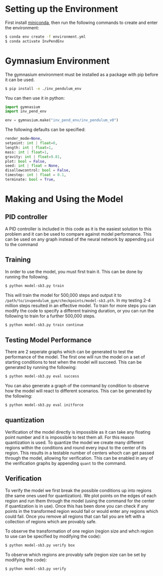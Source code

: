 # Setting up the Environment

First install [miniconda](https://docs.anaconda.com/miniconda/), then run the following commands to create and enter the environment:

```sh
$ conda env create -f environment.yml
$ conda activate InvPendEnv
```

# Gymnasium Environment
The gymnasium environment must be installed as a package with pip before it can be used.
```sh
$ pip install -e ./inv_pendulum_env
```
You can then use it in python:
```py
import gymnasium
import inv_pend_env

env = gymnasium.make("inv_pend_env/inv_pendulum_v0")
```
The following defaults can be specified:
```py
render_mode=None, 
setpoint: int | float=0,
length: int | float=1, 
mass: int | float=1, 
gravity: int | float=9.81,
plot: bool = False, 
seed: int | float = None, 
disallowcontrol: bool = False, 
timestep: int | float = 0.1,
terminate: bool = True,
```


# Making and Using the Model

## PID controller

A PID controller is included in this code as it is the easiest solution to this problem and it can be used to compare against model performance. This can be used on any graph instead of the neural network by appending `pid` to the command

## Training

In order to use the model, you must first train it. This can be done by running the following.

```sh
$ python model-sb3.py train
```
This will train the model for 500,000 steps and output it to `/path/to/invpendulum_gym/checkpoints/model-sb3.pth`. In my testing 2-4 million steps resulted in an effective model. To train for more steps you can modify the code to specify a different training duration, or you can run the following to train for a further 500,000 steps.
```sh
$ python model-sb3.py train continue
```

## Testing Model Performance

There are 2 seperate graphs which can be generated to test the performance of the model. The first one will run the model on a set of starting conditions to test when the model will succeed. This can be generated by running the following:
```sh
$ python model-sb3.py eval success
```
You can also generate a graph of the command by condition to observe how the model will react to different scenarios. This can be generated by the following:
```sh
$ python model-sb3.py eval initforce
```


## quantization

Verification of the model directly is impossible as it can take any floating point number and it is impossible to test them all. For this reason quantization is used. To quantize the model we create many different regions within the conditions and round every input to the center of its region. This results in a testable number of centers whoch can get passed through the model, allowing for verification. This can be enabled in any of the verification graphs by appending `quant` to the command.

## Verification

To verify the model we first break the possible conditions up into regions (the same ones used for quantization). We plot points on the edges of each region and run them through the model (using the command for the center if quantization is in use). Once this has been done you can check if any points in the transformed region would fail or would enter any regions which could fail. Once you remove all regions that can fail you are left with a collection of regions which are provably safe.

To observe the transformation of one region (region size and whch region to use can be specified by modifying the code):
```sh
$ python model-sb3.py verify box
```
To observe which regions are provably safe (region size can be set by modifying the code):
```sh
$ python model-sb3.py verify
```
